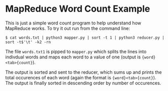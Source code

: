 MapReduce Word Count Example
============================

This is just a simple word count program to help understand how MapReduce works.
To try it out run from the command line: 

```
$ cat words.txt | python3 mapper.py | sort -t 1 | python3 reducer.py | sort -t$'\t' -k2 -rn
```


The file `words.txt1` is pipped to `mapper.py` which splits the lines into indivdual words and maps
each word to a value of one (output is `{word}<tab>{count}`). 

The output is sorted and sent to the reducer, which sums up and prints the total occurences of each word (again the format is `{word}<tab>{count}`). The output is finally sorted in descending order by number of occurences.
